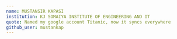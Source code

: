 ```yaml
---
name: MUSTANSIR KAPASI
institution: KJ SOMAIYA INSTITUTE OF ENGINEERING AND IT
quote: Named my google account Titanic, now it syncs everywhere
github_user: mustankap
---
```

